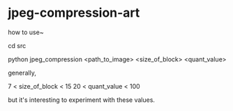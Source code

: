 # jpeg-compression-art


how to use~

cd src 

python jpeg_compression <path_to_image> <size_of_block> <quant_value>

generally, 

7 < size_of_block < 15 
20 < quant_value < 100 

but it's interesting to experiment with these values. 
